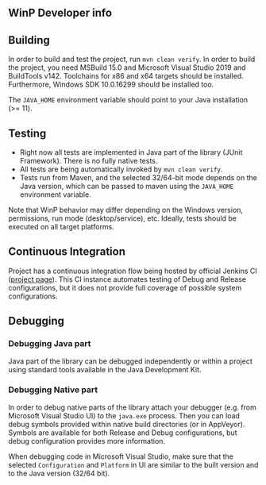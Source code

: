 WinP Developer info
---

## Building

In order to build and test the project, run `mvn clean verify`.
In order to build the project, you need MSBuild 15.0 and Microsoft Visual Studio 2019 and BuildTools v142.
Toolchains for x86 and x64 targets should be installed.
Furthermore, Windows SDK 10.0.16299 should be installed too.

The `JAVA_HOME` environment variable should point to your Java installation (>= 11).

## Testing

* Right now all tests are implemented in Java part of the library (JUnit Framework).
There is no fully native tests.
* All tests are being automatically invoked by `mvn clean verify`.
* Tests run from Maven, and the selected 32/64-bit mode depends on the Java version,
which can be passed to maven using the `JAVA_HOME` environment variable.

Note that WinP behavior may differ depending on the Windows version, permissions, run mode (desktop/service), etc.
Ideally, tests should be executed on all target platforms.

## Continuous Integration

Project has a continuous integration flow being hosted by official Jenkins CI ([project page](https://ci.jenkins.io/job/jenkinsci-libraries/job/winp)).
This CI instance automates testing of Debug and Release configurations,
but it does not provide full coverage of possible system configurations.

## Debugging

### Debugging Java part

Java part of the library can be debugged independently or within a project using standard tools available in the Java Development Kit.

### Debugging Native part

In order to debug native parts of the library attach your debugger (e.g. from Microsoft Visual Studio UI) to the `java.exe` process.
Then you can load debug symbols provided within native build directories (or in AppVeyor).
Symbols are available for both Release and Debug configurations, but debug configuration provides more information.

When debugging code in Microsoft Visual Studio, make sure that the selected `Configuration` and `Platform` in UI are similar to the built version and to the Java version (32/64 bit).


